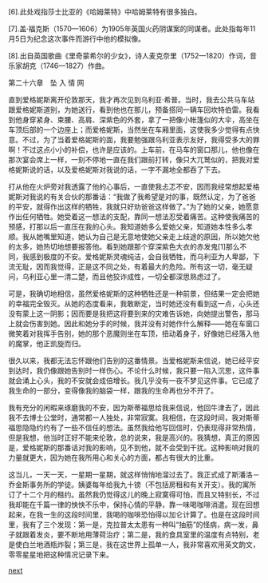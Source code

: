 
[6].此处戏指莎士比亚的《哈姆莱特》中哈姆莱特有很多独白。

[7].盖·福克斯（1570—1606）为1905年英国火药阴谋案的同谋者。此处指每年11月5日为纪念这次事件而游行中他的模拟像。

[8].出自英国歌曲《里奇蒙希尔的少女》，诗人麦克奈里（1752—1820）作词，音乐家胡克（1746—1827）作曲。

第二十六章　坠 入 情 网

直到爱格妮斯离开伦敦那天，我才再次见到乌利亚·希普。当时，我去公共马车站跟爱格妮斯道别，为她送行，看到他也在那儿，预备搭同一辆车回坎特伯雷。我看到他身穿紧身、束腰、高肩、深紫色的外套，拿了一把像小帐篷似的大伞，高坐在车顶后部的一个边座上；而爱格妮斯，当然坐在车厢里面，这使我多少觉得有点快意。不过，为了当着爱格妮斯的面，我要勉强跟乌利亚表示友好，我得受多大的罪啊！不过这点小小的补偿，也许是应该的。上车前，在马车的窗口那儿，他也像在那次宴会席上一样，一刻不停地一直在我们跟前打转，像只大兀鹫似的，把我对爱格妮斯说的话，以及爱格妮斯对我说的话，一字不漏地全都吞了下去。

打从他在火炉旁对我透露了他的心事后，一直使我忐忑不安，因而我经常想起爱格妮斯对我说的有关合伙的那番话：“我做了我希望是对的事，既然认定，为了爸爸的平安，就得作出这样的牺牲，我就只好劝爸爸这样做了。”为了她的父亲，她愿意作出任何牺牲。她受着这一想法的支配，靠同一想法忍受着痛苦。这种使我痛苦的预感，打那以后一直压在我的心头。我知道她多么爱她父亲，知道她本性多么孝顺。我从她嘴里知道，她认为自己是无意地使她父亲走上歧途的原因，所以她欠他的太多，她热切地想要报答他。看到她跟那个穿深紫色大衣的赤发鬼[1]那么不同，我感到极度的不安。爱格妮斯灵魂纯洁，会自我牺牲，而乌利亚为人卑鄙，下流无耻，因而我觉得，正是这不同之处，有着最大的危险。所有这一切，毫无疑问，乌利亚心里一清二楚，而且他狡诈成性，一切全都深思熟虑过了。

可是，我确切地相信，虽然爱格妮斯的这种牺牲还是一种前景，但结果一定会把她的幸福完全毁灭。从她的态度看来，我敢断定，当时她还没有看到这一点，心头还没有蒙上这一阴影；因而要是我把这将要到来的灾难告诉她，向她提出警告，那马上就会伤害到她。因此和她分手的时候，我并没有对她作什么解释——她在车窗口微笑着对我挥手告别，她的那个恶魔则坐在车顶，扭动着身子，好像她已经落入他的魔掌，他正凯旋而归。

很久以来，我都无法忘怀跟他们告别的这番情景。当爱格妮斯来信说，她已经平安到达时，我仍像跟她告别时一样伤心。不论什么时候，我只要一陷入沉思，这件事就会涌上心头，我的不安就会成倍增长。我几乎没有一夜不梦见这件事。它已成了我生命的一部分，变得像我的脑袋一样，跟我的生命再也分不开了。

我有充分的闲暇来琢磨我的不安，因为斯蒂福思给我来信说，他回牛津去了，因此我不去博士公堂时，通常都一人独处，非常寂寞。我相信，在这段时间，我对斯蒂福思隐隐约约有了一些不信任的想法。虽然我给他写回信时，仍表现得非常热情，但是我想，他当时正好不能来伦敦，总的说来，我是高兴的。我猜想，真正的原因是，爱格妮斯的那番话对我的影响，见不到他，就不会受到干扰。这种影响对我的力量就更大，因为她在我所用心和关心的方面，都占有很大的比重。

这当儿，一天一天，一星期一星期，就这样悄悄地溜过去了。我正式成了斯潘洛－乔金斯事务所的学徒。姨婆每年给我九十镑（不包括房租和有关开支）。我的寓所订了十二个月的租约。虽然我仍觉得这儿的晚上寂寞得可怕，而且又特别长，不过我却能在千篇一律的怏怏不乐中，保持心情的平静，靠一味喝咖啡消遣。现在回想起来，在我一生的这段时间里，我喝的咖啡恐怕得以加仑计算了。也是在这段时间里，我有了三个发现：第一是，克拉普太太患有一种叫“抽筋”的怪病，病一发，鼻子就跟着发炎，要不断地用薄荷治疗；第二是，我的食具室里的温度有点特别，老是使白兰地酒瓶炸裂；第三是，我在这世界上孤单一人，我非常喜欢用英文韵文，零零星星地把这种情况记录下来。

[next](page346)
